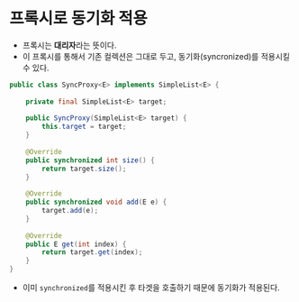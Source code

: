# 프록시로 동기화 적용

- 프록시는 **대리자**라는 뜻이다.
- 이 프록시를 통해서 기존 컬렉션은 그대로 두고, 동기화(syncronized)를 적용시킬 수 있다.

```java
public class SyncProxy<E> implements SimpleList<E> {
	
	private final SimpleList<E> target;
	
	public SyncProxy(SimpleList<E> target) {
		this.target = target;
	}
	
	@Override
	public synchronized int size() {
		return target.size();
	}
	
	@Override
	public synchronized void add(E e) {
		target.add(e);
	}
	
	@Override
	public E get(int index) {
		return target.get(index);
	}
}
```

- 이미 `synchronized`를 적용시킨 후 타겟을 호출하기 때문에 동기화가 적용된다.
